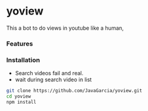 # yoview
This a bot to do views in youtube like a human, 
### Features

### Installation
- Search videos fail and real.
- wait during search video in list


```sh
git clone https://github.com/JavaGarcia/yoview.git
cd yoview
npm install
```
